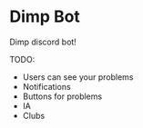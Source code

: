 # Dimp Bot
Dimp discord bot!

TODO:
- Users can see your problems
- Notifications
- Buttons for problems
- IA
- Clubs